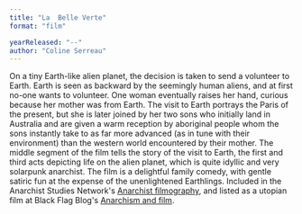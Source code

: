 ```yaml
---
title: "La  Belle Verte"
format: "film"

yearReleased: "--"
author: "Coline Serreau"
---
```

On a tiny Earth-like alien planet, the decision is taken  to send a volunteer to Earth. Earth is seen as backward by the seemingly human  aliens, and at first no-one wants to volunteer. One woman eventually raises her  hand, curious because her mother was from Earth. The visit to Earth portrays the  Paris of the present, but she is later joined by her two sons who initially land  in Australia and are given a warm reception by aboriginal people whom the sons  instantly take to as far more advanced (as in tune with their environment) than  the western world encountered by their mother. The middle segment of the  film tells the story of the visit to Earth, the first and third acts depicting  life on the alien planet, which is quite idyllic and very solarpunk anarchist.  The film is a delightful family comedy, with gentle satiric fun at the expense  of the unenlightened Earthlings.
 Included in the Anarchist Studies Network's <a href="http://www.anarchist-studies-network.org.uk/ReadingLists_FilmHistory"> Anarchist filmography</a>, and listed as a utopian film at Black Flag Blog's <a href="https://translate.google.com/translate?hl=en&amp;sl=da&amp;tl=en&amp;u=https://sortefane.wordpress.com/r/anarkisme-og-film/"> Anarchism and film</a>.